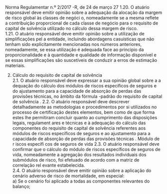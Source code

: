  
 
 
Norma Regulamentar  n.º 2/2017 -R, de 24 de março  27 
1.20. O atuário responsável deve emitir opinião sobre a adequação da alocação da margem de 
risco global às classes de negóci o, nomeadamente se a mesma reflete a contribuição proporcional 
de cada classe de negócio para o requisito de capital de solvência utilizado no cálculo dessa 
margem de risco.  
1.21. O atuário responsável deve emitir opinião sobre a utilização de simplificações pel a 
entidade, incluindo abordagens casuísticas que não tenham sido explicitamente mencionadas nos 
números anteriores, nomeadamente, se essa utilização é adequada face ao princípio da 
proporcionalidade e à quantidade e qualidade de informação disponível e se essas simplificações 
são suscetíveis de conduzir a erros de estimação materiais.  
 
2. Cálculo do requisito de capital de solvência  
2.1. O atuário responsável deve expressar a sua opinião global sobre a a dequação do cálculo 
dos módulos de riscos específicos de seguros e do ajustamento para a capacidade de absorção de 
perdas das provisões técnicas, no âmbito da fórmula -padrão do  requisito de capital de solvência . 
2.2. O atuário responsável deve descrever detalhadamente as metodologias e procedimentos 
por si utilizados no processo  de certificação destes elementos, bem como de que forma estes lhe 
permitiram concluir quanto ao cumprimento das disposições legais, regulament ares e técnicas e à 
adequação do cálculo das componentes do requisito de capital de solvência  referentes aos 
módulos de riscos específicos de seguros e ao ajustamento para a capacidade de absorção de 
perdas das provisões técnicas . 
Módulo de r iscos específi cos de seguros de vida 
2.3. O atuário responsável deve confirmar que o cálculo do módulo de riscos específicos de 
seguros de vida, nomeadamente a agregação dos resultados individuais dos submódulos de risco, 
foi efetuado de acordo com a matriz de correlação rel evante estabelecida.  
2.4. O atuário responsável deve emitir opinião sobre a aplicação do cenário adverso de risco de 
mortalidade, em especial:  
a) Se o cenário foi aplicado a todas as componentes relevantes do balanço;  